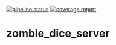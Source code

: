 [![pipeline status](https://gitlab.ethz.ch/se2021-kiss/zombiedice/badges/master/pipeline.svg)](https://gitlab.ethz.ch/se2021-kiss/zombiedice/-/commits/master) [![coverage report](https://gitlab.ethz.ch/se2021-kiss/zombiedice/badges/master/coverage.svg)](https://gitlab.ethz.ch/se2021-kiss/zombiedice/-/commits/master)

# zombie_dice_server
